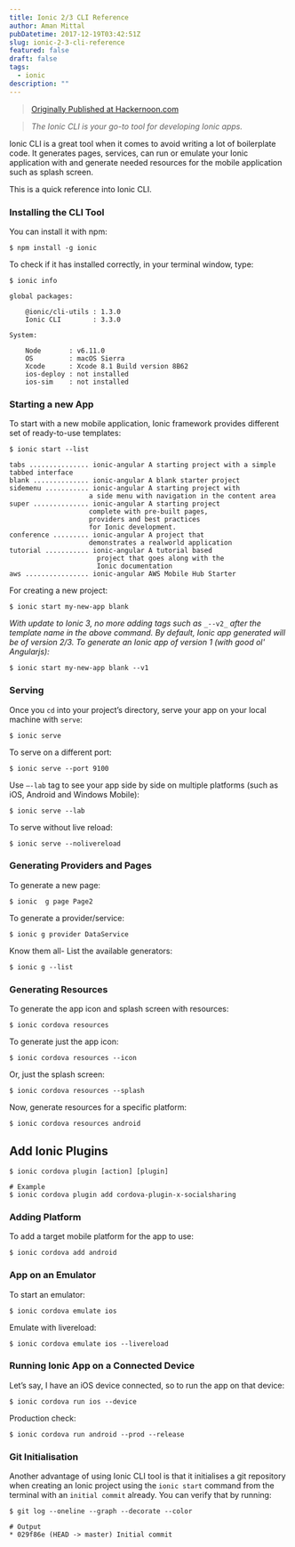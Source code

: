 ```yaml
---
title: Ionic 2/3 CLI Reference
author: Aman Mittal
pubDatetime: 2017-12-19T03:42:51Z
slug: ionic-2-3-cli-reference
featured: false
draft: false
tags:
  - ionic
description: ""
---
```


> [Originally Published at Hackernoon.com](https://medium.com/hackernoon/ionic-2-3-cli-reference-13f9fae3f964)

> _The Ionic CLI is your go-to tool for developing Ionic apps._

Ionic CLI is a great tool when it comes to avoid writing a lot of boilerplate code. It generates pages, services, can run or emulate your Ionic application with and generate needed resources for the mobile application such as splash screen.

This is a quick reference into Ionic CLI.

### Installing the CLI Tool

You can install it with npm:

```shell
$ npm install -g ionic
```

To check if it has installed correctly, in your terminal window, type:

```shell
$ ionic info

global packages:

    @ionic/cli-utils : 1.3.0
    Ionic CLI        : 3.3.0

System:

    Node       : v6.11.0
    OS         : macOS Sierra
    Xcode      : Xcode 8.1 Build version 8B62
    ios-deploy : not installed
    ios-sim    : not installed
```

### Starting a new App

To start with a new mobile application, Ionic framework provides different set of ready-to-use templates:

```shell
$ ionic start --list

tabs ............... ionic-angular A starting project with a simple tabbed interface
blank .............. ionic-angular A blank starter project
sidemenu ........... ionic-angular A starting project with
                    a side menu with navigation in the content area
super .............. ionic-angular A starting project
                    complete with pre-built pages,
                    providers and best practices
                    for Ionic development.
conference ......... ionic-angular A project that
                    demonstrates a realworld application
tutorial ........... ionic-angular A tutorial based
                      project that goes along with the
                      Ionic documentation
aws ................ ionic-angular AWS Mobile Hub Starter
```

For creating a new project:

```shell
$ ionic start my-new-app blank
```

_With update to Ionic 3, no more adding tags such as_ `_--v2_` _after the template name in the above command. By default, Ionic app generated will be of version 2/3. To generate an Ionic app of version 1 (with good ol' Angularjs):_

```shell
$ ionic start my-new-app blank --v1
```

### Serving

Once you `cd` into your project’s directory, serve your app on your local machine with `serve`:

```shell
$ ionic serve
```

To serve on a different port:

```shell
$ ionic serve --port 9100
```

Use `–-lab` tag to see your app side by side on multiple platforms (such as iOS, Android and Windows Mobile):

```shell
$ ionic serve --lab
```

To serve without live reload:

```shell
$ ionic serve --nolivereload
```

### Generating Providers and Pages

To generate a new page:

```shell
$ ionic  g page Page2
```

To generate a provider/service:

```shell
$ ionic g provider DataService
```

Know them all- List the available generators:

```shell
$ ionic g --list
```

### Generating Resources

To generate the app icon and splash screen with resources:

```shell
$ ionic cordova resources
```

To generate just the app icon:

```shell
$ ionic cordova resources --icon
```

Or, just the splash screen:

```shell
$ ionic cordova resources --splash
```

Now, generate resources for a specific platform:

```shell
$ ionic cordova resources android
```

## Add Ionic Plugins

```shell
$ ionic cordova plugin [action] [plugin]

# Example
$ ionic cordova plugin add cordova-plugin-x-socialsharing
```

### Adding Platform

To add a target mobile platform for the app to use:

```shell
$ ionic cordova add android
```

### App on an Emulator

To start an emulator:

```shell
$ ionic cordova emulate ios
```

Emulate with livereload:

```shell
$ ionic cordova emulate ios --livereload
```

### Running Ionic App on a Connected Device

Let’s say, I have an iOS device connected, so to run the app on that device:

```shell
$ ionic cordova run ios --device
```

Production check:

```shell
$ ionic cordova run android --prod --release
```

### Git Initialisation

Another advantage of using Ionic CLI tool is that it initialises a git repository when creating an Ionic project using the `ionic start` command from the terminal with an `initial commit` already. You can verify that by running:

```shell
$ git log --oneline --graph --decorate --color

# Output
* 029f86e (HEAD -> master) Initial commit
```
